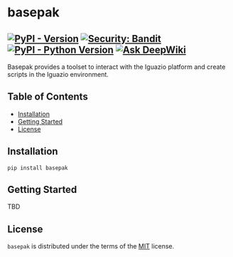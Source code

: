 # basepak

[![PyPI - Version](https://img.shields.io/pypi/v/basepak.svg)](https://pypi.org/project/basepak)
[![Security: Bandit](https://img.shields.io/badge/security-bandit-green.svg)](https://bandit.readthedocs.io/en/latest/)
[![PyPI - Python Version](https://img.shields.io/pypi/pyversions/basepak.svg)](https://pypi.org/project/basepak)
[![Ask DeepWiki](https://deepwiki.com/badge.svg)](https://deepwiki.com/tomaDev/basepak)
-----
Basepak provides a toolset to interact with the Iguazio platform and create scripts in the Iguazio environment.

## Table of Contents

- [Installation](#installation)
- [Getting Started](#Getting-Started)
- [License](#license)

## Installation

```console
pip install basepak
```
## Getting Started

TBD

## License

`basepak` is distributed under the terms of the [MIT](https://spdx.org/licenses/MIT.html) license.
